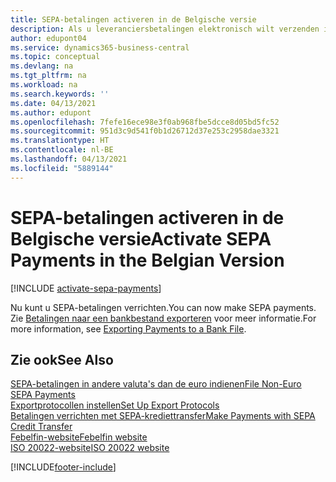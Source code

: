 ```yaml
---
title: SEPA-betalingen activeren in de Belgische versie
description: Als u leveranciersbetalingen elektronisch wilt verzenden in de betalingsindeling SEPA (Single Euro Payments Area) ISO 20022, moet u eerst de vereiste instellingen aanbrengen voor het activeren van SEPA-betalingen in de Belgische versie van Dynamics 365 Business Central.
author: edupont04
ms.service: dynamics365-business-central
ms.topic: conceptual
ms.devlang: na
ms.tgt_pltfrm: na
ms.workload: na
ms.search.keywords: ''
ms.date: 04/13/2021
ms.author: edupont
ms.openlocfilehash: 7fefe16ece98e3f0ab968fbe5dcce8d05bd5fc52
ms.sourcegitcommit: 951d3c9d541f0b1d26712d37e253c2958dae3321
ms.translationtype: HT
ms.contentlocale: nl-BE
ms.lasthandoff: 04/13/2021
ms.locfileid: "5889144"
---
```

# <a name="activate-sepa-payments-in-the-belgian-version"></a><span data-ttu-id="0a32f-103">SEPA-betalingen activeren in de Belgische versie</span><span class="sxs-lookup"><span data-stu-id="0a32f-103">Activate SEPA Payments in the Belgian Version</span></span>

[!INCLUDE [activate-sepa-payments](../includes/BENL/activate-sepa-payments.md)]

<span data-ttu-id="0a32f-104">Nu kunt u SEPA-betalingen verrichten.</span><span class="sxs-lookup"><span data-stu-id="0a32f-104">You can now make SEPA payments.</span></span> <span data-ttu-id="0a32f-105">Zie [Betalingen naar een bankbestand exporteren](../../finance-make-payments-with-bank-data-conversion-service-or-sepa-credit-transfer.md#exporting-payments-to-a-bank-file) voor meer informatie.</span><span class="sxs-lookup"><span data-stu-id="0a32f-105">For more information, see [Exporting Payments to a Bank File](../../finance-make-payments-with-bank-data-conversion-service-or-sepa-credit-transfer.md#exporting-payments-to-a-bank-file).</span></span>  

## <a name="see-also"></a><span data-ttu-id="0a32f-106">Zie ook</span><span class="sxs-lookup"><span data-stu-id="0a32f-106">See Also</span></span>  

[<span data-ttu-id="0a32f-107">SEPA-betalingen in andere valuta's dan de euro indienen</span><span class="sxs-lookup"><span data-stu-id="0a32f-107">File Non-Euro SEPA Payments</span></span>](how-to-file-non-euro-sepa-payments.md)  
[<span data-ttu-id="0a32f-108">Exportprotocollen instellen</span><span class="sxs-lookup"><span data-stu-id="0a32f-108">Set Up Export Protocols</span></span>](how-to-set-up-export-protocols.md)  
[<span data-ttu-id="0a32f-109">Betalingen verrichten met SEPA-krediettransfer</span><span class="sxs-lookup"><span data-stu-id="0a32f-109">Make Payments with SEPA Credit Transfer</span></span>](../../finance-make-payments-with-bank-data-conversion-service-or-sepa-credit-transfer.md)  
[<span data-ttu-id="0a32f-110">Febelfin-website</span><span class="sxs-lookup"><span data-stu-id="0a32f-110">Febelfin website</span></span>](https://go.microsoft.com/fwlink/?LinkId=275119)  
[<span data-ttu-id="0a32f-111">ISO 20022-website</span><span class="sxs-lookup"><span data-stu-id="0a32f-111">ISO 20022 website</span></span>](https://go.microsoft.com/fwlink/?LinkId=275120)  


[!INCLUDE[footer-include](../../includes/footer-banner.md)]
